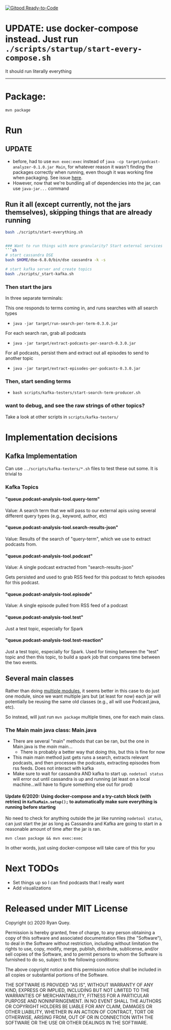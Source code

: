 [![Gitpod Ready-to-Code](https://img.shields.io/badge/Gitpod-Ready--to--Code-blue?logo=gitpod)](https://gitpod.io/#https://github.com/RyanQuey/java-podcast-processor) 

# UPDATE: use docker-compose instead. Just run `./scripts/startup/start-every-compose.sh`
It should run literally everything

-------------------------
# Package:

`mvn package`

# Run

## UPDATE
* before, had to use `mvn exec:exec` instead of `java -cp target/podcast-analyzer-0.1.0.jar Main`, for whatever reason it wasn't finding the packages correctly when running, even though it was working fine when packaging. See issue [here](https://stackoverflow.com/questions/37960551/caused-by-java-lang-classnotfoundexception-org-apache-commons-io-fileutils/37960658#comment109230841_37960658).
* However, now that we're bundling all of dependencies into the jar, can use `java-jar...` command

## Run it all (except currently, not the jars themselves), skipping things that are already running
```sh
bash ./scripts/start-everything.sh


### Want to run things with more granularity? Start external services
```sh
# start cassandra DSE
bash $HOME/dse-6.8.0/bin/dse cassandra -k -s

# start kafka server and create topics
bash ./scripts/_start-kafka.sh
```

### Then start the jars
In three separate terminals:

This one responds to terms coming in, and runs searches with all search types
* `java -jar target/run-search-per-term-0.3.0.jar`

For each search ran, grab all podcasts
* `java -jar target/extract-podcasts-per-search-0.3.0.jar`

For all podcasts, persist them and extract out all episodes to send to another topic
* `java -jar target/extract-episodes-per-podcasts-0.3.0.jar `

### Then, start sending terms
* `bash scripts/kafka-testers/start-search-term-producer.sh`

### want to debug, and see the raw strings of other topics? 
Take a look at other scripts in `scripts/kafka-testers/`


# Implementation decisions
## Kafka Implementation

Can use `../scripts/kafka-testers/*.sh` files to test these out some. It is trivial to 
### Kafka Topics

####  "queue.podcast-analysis-tool.query-term"
Value: A search term that we will pass to our external apis using several different query types (e.g., keyword, author, etc)

####  "queue.podcast-analysis-tool.search-results-json"
Value: Results of the search of "query-term", which we use to extract podcasts from.

####  "queue.podcast-analysis-tool.podcast"
Value: A single podcast extracted from "search-results-json"

Gets persisted and used to grab RSS feed for this podcast to fetch episodes for this podcast.

####  "queue.podcast-analysis-tool.episode"
Value: A single episode pulled from RSS feed of a podcast

####  "queue.podcast-analysis-tool.test"
Just a test topic, especially for Spark

####  "queue.podcast-analysis-tool.test-reaction"
Just a test topic, especially for Spark. Used for timing between the "test" topic and then this topic, to build a spark job that compares time between the two events.

## Several main classes
Rather than doing [multiple modules](https://maven.apache.org/guides/mini/guide-multiple-modules.html), it seems better in this case to do just one module, since we want multiple jars but (at least for now) each jar will potentially be reusing the same old classes (e.g., all will use Podcast.java, etc).

So instead, will just run `mvn package` multiple times, one for each main class.

### The Main main java class: Main.java
* There are several "main" methods that can be ran, but the one in Main.java is the *main* main...
  - There is probably a better way that doing this, but this is fine for now
* This main main method just gets runs a search, extracts relevant podcasts, and then processes the podcasts, extracting episodes from rss feeds. Does not interact with kafka
* Make sure to wait for cassandra AND kafka to start up. `nodetool status` will error out until cassandra is up and running (at least on a local machine...will have to figure something else out for prod)


#### Update 6/2020: Using docker-compose and a try-catch block (with retries) in `KafkaMain.setup();` to automatically make sure everything is running before starting

No need to check for anything outside the jar like running `nodetool status`, can just start the jar as long as Cassandra and Kafka are going to start in a reasonable amount of time after the jar is ran.

`mvn clean package && mvn exec:exec` 

In other words, just using docker-compose will take care of this for you

# Next TODOs
- Set things up so I can find podcasts that I really want
- Add visualizations

# Released under MIT License

Copyright (c) 2020 Ryan Quey.

Permission is hereby granted, free of charge, to any person obtaining a copy of this software and associated documentation files (the "Software"), to deal in the Software without restriction, including without limitation the rights to use, copy, modify, merge, publish, distribute, sublicense, and/or sell copies of the Software, and to permit persons to whom the Software is furnished to do so, subject to the following conditions:

The above copyright notice and this permission notice shall be included in all copies or substantial portions of the Software.

THE SOFTWARE IS PROVIDED "AS IS", WITHOUT WARRANTY OF ANY KIND, EXPRESS OR IMPLIED, INCLUDING BUT NOT LIMITED TO THE WARRANTIES OF MERCHANTABILITY, FITNESS FOR A PARTICULAR PURPOSE AND NONINFRINGEMENT. IN NO EVENT SHALL THE AUTHORS OR COPYRIGHT HOLDERS BE LIABLE FOR ANY CLAIM, DAMAGES OR OTHER LIABILITY, WHETHER IN AN ACTION OF CONTRACT, TORT OR OTHERWISE, ARISING FROM, OUT OF OR IN CONNECTION WITH THE SOFTWARE OR THE USE OR OTHER DEALINGS IN THE SOFTWARE.
